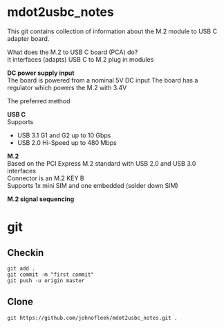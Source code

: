 # mdot2usbc_notes
This git contains collection of information about the M.2 module to USB C adapter board.  

What does the M.2 to USB C board (PCA) do?   
It interfaces (adapts) USB C to M.2 plug in modules  

**DC power supply input**  
The board is powered from a nominal 5V DC input
The board has a regulator which powers the M.2 with 3.4V


The preferred method  

**USB C**  
Supports
* USB 3.1 G1 and G2 up to 10 Gbps  
* USB 2.0 Hi-Speed up to 480 Mbps

**M.2**  
Based on the PCI Express M.2 standard with USB 2.0 and USB 3.0 interfaces  
Connector is an M.2 KEY B  
Supports 1x mini SIM and one embedded (solder down SIM)  

**M.2 signal sequencing**  




# git
## Checkin
```
git add .
git commit -m "first commit"
git push -u origin master
```

## Clone
```
git https://github.com/johnofleek/mdot2usbc_notes.git .
```


